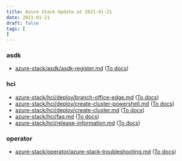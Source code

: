 ```yaml
---
title: Azure Stack Update at 2021-01-21
date: 2021-01-21
draft: false
tags: [
]
---
```


### asdk
- [azure-stack/asdk/asdk-register.md](https://github.com/MicrosoftDocs/azure-stack-docs/compare/560b300..d64964b#diff-c165ef920d8849a4401ff68f912d0cf0e0874321d6ed4472d2330296094ec5c2) ([To docs](https://docs.microsoft.com/en-us/azure-stack/asdk/asdk-register?WT.mc_id=AZ-MVP-5003408))
    
### hci
- [azure-stack/hci/deploy/branch-office-edge.md](https://github.com/MicrosoftDocs/azure-stack-docs/compare/560b300..d64964b#diff-6667fea6d9e8a9197043b9aa021e864bb2505d48a907906819c7dba1f817382d) ([To docs](https://docs.microsoft.com/en-us/azure-stack/hci/deploy/branch-office-edge?WT.mc_id=AZ-MVP-5003408))
- [azure-stack/hci/deploy/create-cluster-powershell.md](https://github.com/MicrosoftDocs/azure-stack-docs/compare/560b300..d64964b#diff-165f1b321816dd37155663ecc7d142e64e1ce13e313fdb19a059b429c5bb13bc) ([To docs](https://docs.microsoft.com/en-us/azure-stack/hci/deploy/create-cluster-powershell?WT.mc_id=AZ-MVP-5003408))
- [azure-stack/hci/deploy/create-cluster.md](https://github.com/MicrosoftDocs/azure-stack-docs/compare/560b300..d64964b#diff-2ecf308c634813758aecc17770ff275ec7c20bad184782c9d1818b31f08c0738) ([To docs](https://docs.microsoft.com/en-us/azure-stack/hci/deploy/create-cluster?WT.mc_id=AZ-MVP-5003408))
- [azure-stack/hci/faq.md](https://github.com/MicrosoftDocs/azure-stack-docs/compare/560b300..d64964b#diff-e37a217dd73abb0840fed3bdd6599a1b7c5289fbc1bb8a41c2958f80f6b36de1) ([To docs](https://docs.microsoft.com/en-us/azure-stack/hci/faq?WT.mc_id=AZ-MVP-5003408))
- [azure-stack/hci/release-information.md](https://github.com/MicrosoftDocs/azure-stack-docs/compare/560b300..d64964b#diff-f839dcb64c039d40a3a09568a6f775c34f32b8ed5ca52ae7396f92e299a84203) ([To docs](https://docs.microsoft.com/en-us/azure-stack/hci/release-information?WT.mc_id=AZ-MVP-5003408))
    
### operator
- [azure-stack/operator/azure-stack-troubleshooting.md](https://github.com/MicrosoftDocs/azure-stack-docs/compare/560b300..d64964b#diff-7155c25104ccbe84842a1af6631c9ece17dbb1e5f5e0610c1b10f4064c99439c) ([To docs](https://docs.microsoft.com/en-us/azure-stack/operator/azure-stack-troubleshooting?WT.mc_id=AZ-MVP-5003408))
    
